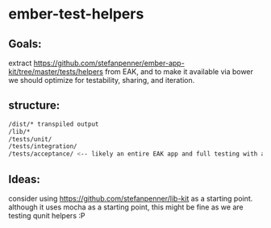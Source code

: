 ember-test-helpers
==================


Goals:
------

extract https://github.com/stefanpenner/ember-app-kit/tree/master/tests/helpers from EAK, and to make it available via bower
we should optimize for testability, sharing, and iteration.

structure:
----------

```sh
/dist/* transpiled output
/lib/*
/tests/unit/
/tests/integration/
/tests/acceptance/ <-- likely an entire EAK app and full testing with a real app
```

Ideas:
------

consider using https://github.com/stefanpenner/lib-kit as a starting point. although it uses mocha as a starting point,
this might be fine as we are testing qunit helpers :P
